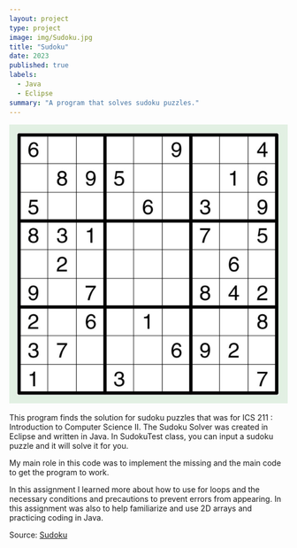 ```yaml
---
layout: project
type: project
image: img/Sudoku.jpg
title: "Sudoku"
date: 2023
published: true
labels:
  - Java
  - Eclipse
summary: "A program that solves sudoku puzzles."
---
```


<img class="img-fluid" src="../img/Sudoku.jpg">

This program finds the solution for sudoku puzzles that was for ICS 211 : Introduction to Computer Science II. The Sudoku Solver was created in Eclipse and written in Java. In SudokuTest class, you can input a sudoku puzzle and it will solve it for you. 

My main role in this code was to implement the missing and the main code to get the program to work.

In this assignment I learned more about how to use for loops and the necessary conditions and precautions to prevent errors from appearing. In this assignment was also to help familiarize and use 2D arrays and practicing coding in Java.
 
Source: <a href="https://github.com/JoyT808/Sudoku">Sudoku</a>
